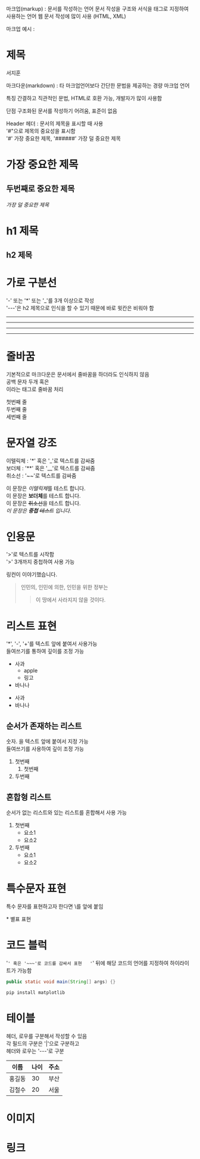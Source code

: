 마크업(markup) : 문서를 작성하는 언어
문서 작성을 구조와 서식을 태그로 지정하여 사용하는 언어
웹 문서 작성에 많이 사용 (HTML, XML)

마크업 예시 :  <h1>제목</h1>
<contents><title>제목</title><writer>서지훈</writer></contents>

마크다운(markdown) : 타 마크업언어보다 간단한 문법을 제공하는 경량 마크업 언어

특징
간결하고 직관적인 문법,  HTML로 호환 가능, 개발자가 많이 사용함

단점
구조화된 문서를 작성하기 어려움, 표준이 없음
  
Header 헤더 : 문서의 제목을 표시할 때 사용  
'#"으로 제목의 중요성을 표시함  
'#' 가장 중요한 제목, '######' 가장 덜 중요한 제목

# 가장 중요한 제목 
## 두번째로 중요한 제목
###### 가장 덜 중요한 제목

h1 제목
=== 
h2 제목
---

# 가로 구분선 
'-' 또는 '*' 또는 '_'를 3개 이상으로 작성  
'---'은 h2 제목으로 인식을 할 수 있기 때문에 바로 윗칸은 비워야 함  

---
***
---
* * *

# 줄바꿈
기본적으로 마크다운은 문서에서 줄바꿈을 하더라도 인식하지 않음  
공백 문자 두개 혹은 <br> 이라는 태그로 줄바꿈 처리

첫번째 줄  
두번째 줄  
세번째 줄  

# 문자열 강조
이텔릭체 : '*' 혹은 '_'로 텍스트를 감싸줌  
보더체 : '**' 혹은 '__'로 텍스트를 감싸줌  
취소선 : '~~'로 텍스트를 감싸줌 

이 문장은 *이텔릭체*를 테스트 합니다.  
이 문장은 **보더체**를 테스트 합니다.  
이 문장은 ~~취소선~~을 테스트 합니다.  
*이 문장은 **중첩** ~~테스트~~ 입니다*.

# 인용문
'>'로 텍스트를 시작함  
'>' 3개까지 중첩하여 사용 가능

링컨이 이야기했습니다.
> 인민의, 인민에 의한, 인민을 위한 정부는 
> > 이 땅에서 사라지지 않을 것이다.

# 리스트 표현
'*', '-', '+'를 텍스트 앞에 붙여서 사용가능  
들여쓰기를 통하여 깊이를 조정 가능  

* 사과  
    * apple  
    * 링고    
* 바나나

- 사과  
- 바나나  

## 순서가 존재하는 리스트
숫자. 을 텍스트 앞에 붙여서 지정 가능  
들여쓰기를 사용하여 깊이 조정 가능  

1. 첫번째  
    1. 첫번째  
2. 두번째  
  
## 혼합형 리스트
순서가 없는 리스트와 있는 리스트를 혼합해서 사용 가능  
  
1. 첫번째
    * 요소1
    * 요소2
2. 두번째
    - 요소1
    - 요소2

# 특수문자 표현
특수 문자를 표현하고자 한다면 \를 앞에 붙임  

\* 별표 표현  

# 코드 블럭
'```' 혹은 '~~~'로 코드를 감싸서 표현  
'```' 뒤에 해당 코드의 언어를 지정하여 하이라이트가 가능함  

```java
public static void main(String[] args) {}
```

```bash
pip install matplotlib
```

# 테이블
헤더, 로우를 구분해서 작성할 수 있음  
각 필드의 구분은 '|'으로 구분하고  
헤더와 로우는 '---'로 구분  

이름|나이|주소
---|---|---
홍길동|30|부산
김철수|20|서울

# 이미지

# 링크